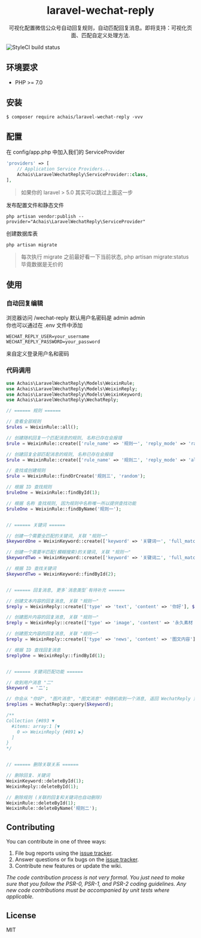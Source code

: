<h1 align="center"> laravel-wechat-reply </h1>

<p align="center"> 可视化配置微信公众号自动回复规则，自动匹配回复消息。即将支持：可视化页面、匹配自定义处理方法. 
</p>

![StyleCI build status](https://github.styleci.io/repos/179957764/shield) 

## 环境要求

- PHP >= 7.0

## 安装

```shell
$ composer require achais/laravel-wechat-reply -vvv
```

## 配置

在 config/app.php 中加入我们的 ServiceProvider
```php
'providers' => [
    // Application Service Providers...
    Achais\LaravelWechatReply\ServiceProvider::class,
],
```
> 如果你的 laravel > 5.0 其实可以跳过上面这一步

发布配置文件和静态文件
```shell
php artisan vendor:publish --provider="Achais\LaravelWechatReply\ServiceProvider"
```

创建数据库表
```shell
php artisan migrate
```
> 每次执行 migrate 之前最好看一下当前状态, php artisan migrate:status 毕竟数据是无价的 

## 使用

### 自动回复编辑

浏览器访问 /wechat-reply 默认用户名密码是 admin admin  
你也可以通过在 .env 文件中添加  
```
WECHAT_REPLY_USER=your_username  
WECHAT_REPLY_PASSWORD=your_password  
```
来自定义登录用户名和密码

### 代码调用

```php
use Achais\LaravelWechatReply\Models\WeixinRule;
use Achais\LaravelWechatReply\Models\WeixinReply;
use Achais\LaravelWechatReply\Models\WeixinKeyword;
use Achais\LaravelWechatReply\WechatReply;

// ====== 规则 ======

// 查看全部规则
$rules = WeixinRule::all();

// 创建随机回复一个匹配消息的规则, 名称已存在会报错
$rule = WeixinRule::create(['rule_name' => '规则一', 'reply_mode' => 'random']);

// 创建回复全部匹配消息的规则, 名称已存在会报错
$rule = WeixinRule::create(['rule_name' => '规则二', 'reply_mode' => 'all']);

// 查找或创建规则
$rule = WeixinRule::findOrCreate('规则三', 'random');

// 根据 ID 查找规则
$ruleOne = WeixinRule::findById(1);

// 根据 名称 查找规则, 因为规则中名称唯一所以提供查找功能
$ruleOne = WeixinRule::findByName('规则一');


// ====== 关键词 ======

// 创建一个需要全匹配的关键词, 关联 "规则一"
$keywordOne = WeixinKeyword::create(['keyword' => '关键词一', 'full_match' => true], $ruleOne);

// 创建一个需要半匹配(模糊搜索)的关键词, 关联 "规则一"
$keywordTwo = WeixinKeyword::create(['keyword' => '关键词二', 'full_match' => false], $ruleOne);

// 根据 ID 查找关键词
$keywordTwo = WeixinKeyword::findById(2);


// ====== 回复消息, 更多`消息类型`有待补充 ======

// 创建文本内容的回复消息, 关联 "规则一"
$reply = WeixinReply::create(['type' => 'text', 'content' => '你好'], $ruleOne); // 文字回复, 关联 "规则一"

// 创建图片内容的回复消息, 关联 "规则一"
$reply = WeixinReply::create(['type' => 'image', 'content' => '永久素材 MEDIA_ID'], $ruleOne);

// 创建图文内容的回复消息, 关联 "规则一"
$reply = WeixinReply::create(['type' => 'news', 'content' => '图文内容'], $ruleOne);

// 根据 ID 查找回复消息
$replyOne = WeixinReply::findById(1);


// ====== 关键词匹配功能 ======

// 收到用户消息 "二"
$keyword = '二';

// 你会从 "你好", "图片消息", "图文消息" 中随机收到一个消息, 返回 WechatReply 对象集合
$replies = WechatReply::query($keyword);

/**
Collection {#893 ▼
  #items: array:1 [▼
    0 => WeixinReply {#891 ▶}
  ]
}
*/


// ====== 删除关联关系 ======

// 删除回复、关键词
WeixinKeyword::deleteById(1);
WeixinReply::deleteById(1);

// 删除规则 (关联的回复和关键词也自动删除)
WeixinRule::deleteById(1);
WeixinRule::deleteByName('规则二');
```

## Contributing

You can contribute in one of three ways:

1. File bug reports using the [issue tracker](https://github.com/achais/laravel-wechat-reply/issues).
2. Answer questions or fix bugs on the [issue tracker](https://github.com/achais/laravel-wechat-reply/issues).
3. Contribute new features or update the wiki.

_The code contribution process is not very formal. You just need to make sure that you follow the PSR-0, PSR-1, and PSR-2 coding guidelines. Any new code contributions must be accompanied by unit tests where applicable._

## License

MIT
